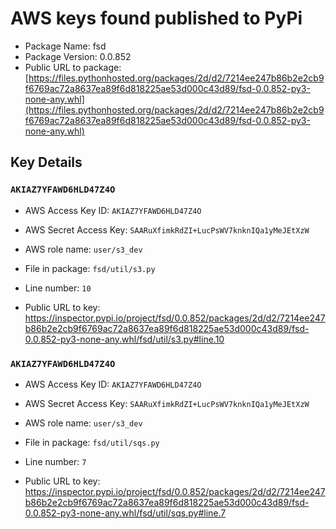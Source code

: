 # AWS keys found published to PyPi

* Package Name: fsd
* Package Version: 0.0.852
* Public URL to package: [https://files.pythonhosted.org/packages/2d/d2/7214ee247b86b2e2cb9f6769ac72a8637ea89f6d818225ae53d000c43d89/fsd-0.0.852-py3-none-any.whl](https://files.pythonhosted.org/packages/2d/d2/7214ee247b86b2e2cb9f6769ac72a8637ea89f6d818225ae53d000c43d89/fsd-0.0.852-py3-none-any.whl)

## Key Details

### `AKIAZ7YFAWD6HLD47Z4O`

* AWS Access Key ID: `AKIAZ7YFAWD6HLD47Z4O`
* AWS Secret Access Key: `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` 
* AWS role name: `user/s3_dev`
* File in package: `fsd/util/s3.py`
* Line number: `10`

* Public URL to key: https://inspector.pypi.io/project/fsd/0.0.852/packages/2d/d2/7214ee247b86b2e2cb9f6769ac72a8637ea89f6d818225ae53d000c43d89/fsd-0.0.852-py3-none-any.whl/fsd/util/s3.py#line.10



### `AKIAZ7YFAWD6HLD47Z4O`

* AWS Access Key ID: `AKIAZ7YFAWD6HLD47Z4O`
* AWS Secret Access Key: `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` 
* AWS role name: `user/s3_dev`
* File in package: `fsd/util/sqs.py`
* Line number: `7`

* Public URL to key: https://inspector.pypi.io/project/fsd/0.0.852/packages/2d/d2/7214ee247b86b2e2cb9f6769ac72a8637ea89f6d818225ae53d000c43d89/fsd-0.0.852-py3-none-any.whl/fsd/util/sqs.py#line.7


